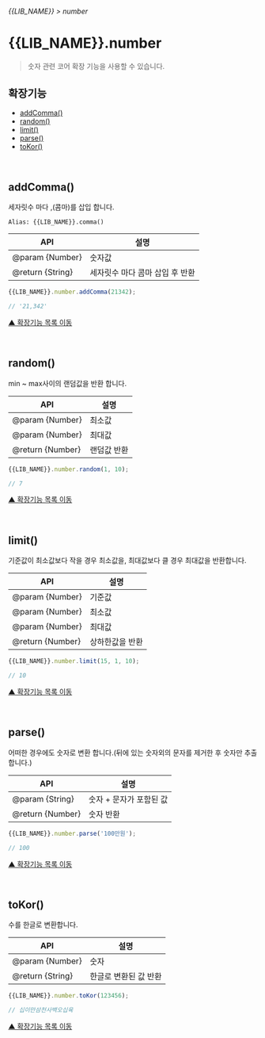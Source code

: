 ###### {{LIB_NAME}} > number

# {{LIB_NAME}}.number
> 숫자 관련 코어 확장 기능을 사용할 수 있습니다.

## 확장기능

- [addComma()](#addcomma)
- [random()](#random)
- [limit()](#limit)
- [parse()](#parse)
- [toKor()](#tokor)

<br>

## addComma()
세자릿수 마다 ,(콤마)를 삽입 합니다.

`Alias: {{LIB_NAME}}.comma()`

API | 설명
--- | ---
@param {Number} | 숫자값
@return {String} | 세자릿수 마다 콤마 삽입 후 반환

```js
{{LIB_NAME}}.number.addComma(21342);

// '21,342'
```

[▲ 확장기능 목록 이동](#확장기능)

<br>

## random()
min ~ max사이의 랜덤값을 반환 합니다.

API | 설명
--- | ---
@param {Number} | 최소값
@param {Number} | 최대값
@return {Number} | 랜덤값 반환

```js
{{LIB_NAME}}.number.random(1, 10);

// 7
```

[▲ 확장기능 목록 이동](#확장기능)

<br>

## limit()
기준값이 최소값보다 작을 경우 최소값을, 최대값보다 클 경우 최대값을 반환합니다.

API | 설명
--- | ---
@param {Number} | 기준값
@param {Number} | 최소값
@param {Number} | 최대값
@return {Number} | 상하한값을 반환

```js
{{LIB_NAME}}.number.limit(15, 1, 10);

// 10
```

[▲ 확장기능 목록 이동](#확장기능)

<br>

## parse()
어떠한 경우에도 숫자로 변환 합니다.(뒤에 있는 숫자외의 문자를 제거한 후 숫자만 추출합니다.)

API | 설명
--- | ---
@param {String} | 숫자 + 문자가 포함된 값
@return {Number} | 숫자 반환

```js
{{LIB_NAME}}.number.parse('100만원');

// 100
```

[▲ 확장기능 목록 이동](#확장기능)

<br>

## toKor()
수를 한글로 변환합니다.

API | 설명
--- | ---
@param {Number} | 숫자
@return {String} | 한글로 변환된 값 반환

```js
{{LIB_NAME}}.number.toKor(123456);

// 십이만삼천사백오십육
```

[▲ 확장기능 목록 이동](#확장기능)
